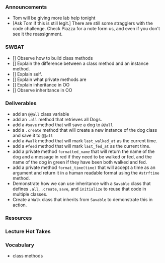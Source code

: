 ### Announcements

- Tom will be giving more lab help tonight
- [Ask Tom if this is still legit.] There are still some stragglers with the code challenge. Check Piazza for a note form us, and even if you don't see it the reassignment.

### SWBAT

- [] Observe how to build class methods
- [] Explain the difference between a class method and an instance method.
- [] Explain self.
- [] Explain what private methods are
- [] Explain inheritance in OO
- [] Observe inheritance in OO

### Deliverables

- add an `@@all` class variable
- add an `.all` method that retrieves all Dogs.
- add a `#save` method that will save a dog to `@@all`
- add a `.create` method that will create a new instance of the dog class and save it to `@@all`
- add a `#walk` method that will mark `last_walked_at` as the current time.
- add a `#feed` method that will mark `last_fed_at` as the current time.
- add a private method `formatted_name` that will return the name of the dog and a message in red if they need to be walked or fed, and the name of the dog in green if they have been both walked and fed.
- add a private method `format_time(time)` that will accept a time as an argument and return it in a human readable format using the `#strftime` method.
- Demonstrate how we can use inheritance with a `Savable` class that defines `.all`, `.create`, `save`, and `initialize` to reuse that code in multiple classes.
- Create a `Walk` class that inherits from `Savable` to demonstrate this in action.

### Resources

### Lecture Hot Takes

### Vocabulary

- class methods
